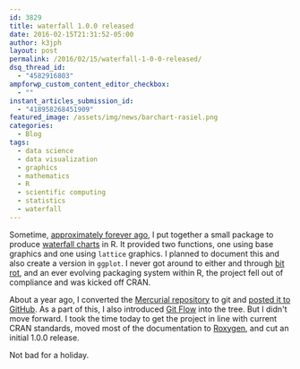 ```yaml
---
id: 3829
title: waterfall 1.0.0 released
date: 2016-02-15T21:31:52-05:00
author: k3jph
layout: post
permalink: /2016/02/15/waterfall-1-0-0-released/
dsq_thread_id:
  - "4582916803"
ampforwp_custom_content_editor_checkbox:
  - ""
instant_articles_submission_id:
  - "418958268451909"
featured_image: /assets/img/news/barchart-rasiel.png
categories:
  - Blog
tags:
  - data science
  - data visualization
  - graphics
  - mathematics
  - R
  - scientific computing
  - statistics
  - waterfall
---
```

Sometime, [approximately forever ago](/2010/05/23/waterfall-charts-in-r/), I put together a small package to produce [waterfall charts](https://en.wikipedia.org/wiki/Waterfall_chart) in R.  It provided two functions, one using base graphics and one using `lattice` graphics.  I planned to document this and also create a version in `ggplot`.  I never got around to either and through [bit rot](http://www.catb.org/jargon/html/B/bit-rot.html), and an ever evolving packaging system within R, the project fell out of compliance and was kicked off CRAN. 

About a year ago, I converted the [Mercurial repository](https://bitbucket.org/howardjp/waterfall) to git and [posted it to GitHub](https://github.com/howardjp/waterfall).  As a part of this, I also introduced [Git Flow](http://nvie.com/posts/a-successful-git-branching-model/) into the tree.  But I didn't move forward.  I took the time today to get the project in line with current CRAN standards, moved most of the documentation to [Roxygen](http://roxygen.org/), and cut an initial 1.0.0 release.

Not bad for a holiday.
